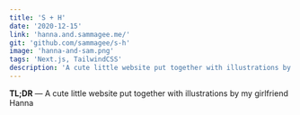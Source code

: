 ```yaml
---
title: 'S + H'
date: '2020-12-15'
link: 'hanna.and.sammagee.me/'
git: 'github.com/sammagee/s-h'
image: 'hanna-and-sam.png'
tags: 'Next.js, TailwindCSS'
description: 'A cute little website put together with illustrations by my girlfriend Hanna'
---
```


**TL;DR** — A cute little website put together with illustrations by my girlfriend Hanna

